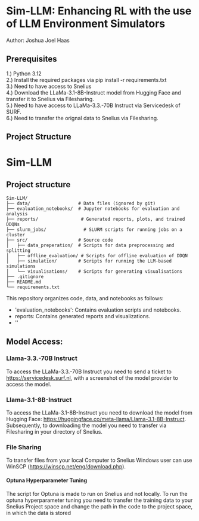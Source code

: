 # Sim-LLM: Enhancing RL with the use of LLM Environment Simulators 
Author: Joshua Joel Haas


## Prerequisites
1.) Python 3.12 \
2.) Install the required packages via pip install -r requirements.txt \
3.) Need to have access to Snelius \
4.) Download the LLaMa-3.1-8B-Instruct model from Hugging Face and transfer it to Snelius via Filesharing. \
5.) Need to have access to LLaMa-3.3.-70B Instruct via Servicedesk of SURF. \
6.) Need to transfer the orignal data to Snelius via Filesharing.

## Project Structure

# Sim-LLM

## Project structure

```text
Sim-LLM/
├── data/                  # Data files (ignored by git)
├── evaluation_notebooks/  # Jupyter notebooks for evaluation and analysis
├── reports/                # Generated reports, plots, and trained DDQNs
├── slurm_jobs/              # SLURM scripts for running jobs on a cluster
├── src/                   # Source code
│   ├── data_preperation/  # Scripts for data preprocessing and splitting
│   ├── offline_evaluation/ # Scripts for offline evaluation of DDQN 
│   ├── simulation/        # Scripts for running the LLM-based simulations
│   └── visualisations/    # Scripts for generating visualisations
├── .gitignore
├── README.md
└── requirements.txt
```

This repository organizes code, data, and notebooks as follows:
- 'evaluation_notebooks': Contains evaluation scripts and notebooks.
- reports: Contains generated reports and visualizations.
- ''


## Model Access:
### Llama-3.3.-70B Instruct
To access the LLaMa-3.3.-70B Instruct you need to send a ticket to  https://servicedesk.surf.nl, with a screenshot of the model provider to access the model. 

### Llama-3.1-8B-Instruct
To access the LLaMa-3.1-8B-Instruct you need to download the model from Hugging Face: https://huggingface.co/meta-llama/Llama-3.1-8B-Instruct. Subsequently, to downloading the model you need to transfer via Filesharing in your directory of Snelius. 


### File Sharing 
To transfer files from your local Computer to Snelius Windows user can use WinSCP (https://winscp.net/eng/download.php).



#### Optuna Hyperparameter Tuning
The script for Optuna is made to run on Snelius and not locally. 
To run the optuna hyperparameter tuning you need to transfer the training data to your Snelius Project space 
and change the path in the code to the project space, in which the data is stored 


